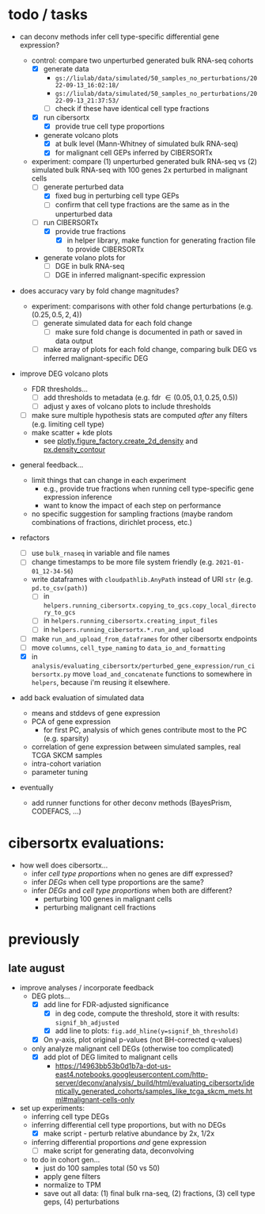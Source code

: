 # todo / tasks

- can deconv methods infer cell type-specific differential gene expression?
  - control: compare two unperturbed generated bulk RNA-seq cohorts
    - [x] generate data
      - `gs://liulab/data/simulated/50_samples_no_perturbations/2022-09-13_16:02:18/`
      - `gs://liulab/data/simulated/50_samples_no_perturbations/2022-09-13_21:37:53/`
      - [ ] check if these have identical cell type fractions
    - [x] run cibersortx
      - [x] provide true cell type proportions
    - generate volcano plots
      - [x] at bulk level (Mann-Whitney of simulated bulk RNA-seq)
      - [x] for malignant cell GEPs inferred by CIBERSORTx
  - experiment: compare (1) unperturbed generated bulk RNA-seq vs (2) simulated bulk RNA-seq with 100 genes 2x perturbed in malignant cells
    - [ ] generate perturbed data
      - [x] fixed bug in perturbing cell type GEPs
      - [ ] confirm that cell type fractions are the same as in the unperturbed data
    - [ ] run CIBERSORTx
      - [x] provide true fractions
        - [x] in helper library, make function for generating fraction file to provide CIBERSORTx
    - generate volano plots for
      - [ ] DGE in bulk RNA-seq
      - [ ] DGE in inferred malignant-specific expression
- does accuracy vary by fold change magnitudes?
  - experiment: comparisons with other fold change perturbations (e.g. $(0.25, 0.5, 2, 4)$)
    - [ ] generate simulated data for each fold change
      - [ ] make sure fold change is documented in path or saved in data output
    - [ ] make array of plots for each fold change, comparing bulk DEG vs inferred malignant-specific DEG

- improve DEG volcano plots
  - FDR thresholds...
    - [ ] add thresholds to metadata (e.g. fdr $\in (0.05, 0.1, 0.25, 0.5)$)
    - [ ] adjust y axes of volcano plots to include thresholds
  - [ ] make sure multiple hypothesis stats are computed _after_ any filters (e.g. limiting cell type)
  - make scatter + kde plots
    - see [plotly.figure_factory.create_2d_density](https://plotly.com/python/v3/density-plots/) and [px.density_contour](https://plotly.com/python/2d-histogram-contour/)

- general feedback...
  - limit things that can change in each experiment
    - e.g., provide true fractions when running cell type-specific gene expression inference
    - want to know the impact of each step on performance
  - no specific suggestion for sampling fractions (maybe random combinations of fractions, dirichlet process, etc.)

- refactors
  - [ ] use `bulk_rnaseq` in variable and file names
  - [ ] change timestamps to be more file system friendly (e.g. `2021-01-01_12-34-56`)
  - write dataframes with `cloudpathlib.AnyPath` instead of URI `str` (e.g. `pd.to_csv(path)`)
    - [ ] in `helpers.running_cibersortx.copying_to_gcs.copy_local_directory_to_gcs`
    - [ ] in `helpers.running_cibersortx.creating_input_files`
    - [ ] in `helpers.running_cibersortx.*.run_and_upload`
  - [ ] make `run_and_upload_from_dataframes` for other cibersortx endpoints
  - [ ] move `columns`, `cell_type_naming` to `data_io_and_formatting`
  - [x] in `analysis/evaluating_cibersortx/perturbed_gene_expression/run_cibersortx.py` move `load_and_concatenate` functions to somewhere in `helpers`, because i'm reusing it elsewhere.

- add back evaluation of simulated data
  - means and stddevs of gene expression
  - PCA of gene expression
    - for first PC, analysis of which genes contribute most to the PC (e.g. sparsity)
  - correlation of gene expression between simulated samples, real TCGA SKCM samples
  - intra-cohort variation
  - parameter tuning

- eventually
  - add runner functions for other deconv methods (BayesPrism, CODEFACS, ...)

# cibersortx evaluations: 

- how well does cibersortx...
    - infer *cell type proportions* when no genes are diff expressed?
    - infer *DEGs* when cell type proportions are the same?
    - infer *DEGs* and *cell type proportions* when both are different?
        - perturbing 100 genes in malignant cells
        - perturbing malignant cell fractions

# previously

## late august

- improve analyses / incorporate feedback
    - DEG plots...
        -  [x] add line for FDR-adjusted significance
            - [x] in deg code, compute the threshold, store it with results: `signif_bh_adjusted`
            - [x] add line to plots: `fig.add_hline(y=signif_bh_threshold)`
        - [x] On y-axis, plot original p-values (not BH-corrected q-values)
    - only analyze malignant cell DEGs (otherwise too complicated)
        - [x] add plot of DEG limited to malignant cells
            - https://14963bb53b0d1b7a-dot-us-east4.notebooks.googleusercontent.com/http-server/deconv/analysis/_build/html/evaluating_cibersortx/identically_generated_cohorts/samples_like_tcga_skcm_mets.html#malignant-cells-only
- set up experiments:
    - inferring cell type DEGs
    - inferring differential cell type proportions, but with no DEGs
        - [x]  make script - perturb relative abundance by 2x, 1/2x
    - inferring differential proportions _and_ gene expression
        - [ ]  make script for generating data, deconvolving
    - to do in cohort gen...
        - just do 100 samples total (50 vs 50)
        - apply gene filters
        - normalize to TPM
        - save out all data: (1) final bulk rna-seq, (2) fractions, (3) cell type geps, (4) perturbations
